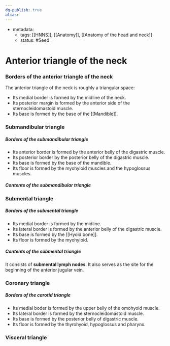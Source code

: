 ```yaml
---
dg-publish: true
alias:
---
```

- metadata:
	- tags: [[HNNS]], [[Anatomy]], [[Anatomy of the head and neck]]
	- status: #Seed
# Anterior triangle of the neck
### Borders of the anterior triangle of the neck
The anterior triangle of the neck is roughly a triangular space:
-  Its medial border is formed by the midline of the neck.
- Its posterior margin is formed by the anterior side of the sternocleidomastoid muscle.
- Its base is formed by the base of the [[Mandible]].
### Submandibular triangle
##### Borders of the submandibular triangle
- Its anterior border is formed by the anterior belly of the digastric muscle.
- Its posterior border by the posterior belly of the digastric muscle.
- Its base is formed by the base of the mandible.
- Its floor is formed by the myohyloid muscles and the hypoglossus muscles.
##### Contents of the submandibular triangle

### Submental triangle
##### Borders of the submental triangle
- Its medial border is formed by the midline.
- Its lateral border is formed by the anterior belly of the digastric muscle.
- Its base is formed by the [[Hyoid bone]].
- Its floor is formed by the myohyloid.
##### Contents of the submental triangle
It consists of **submental lymph nodes**.
It also serves as the site for the beginning of the anterior jugular vein.
### Coronary triangle
##### Borders of the carotid triangle
- Its medial boder is formed by the upper belly of the omohyoid muscle.
- Its lateral border is formed by the sternocleidomastoid muscle.
- Its base is formed by the posterior belly of digastric muscle.
- Its floor is formed by the thyrohyoid, hypoglossus and pharynx.
### Visceral triangle